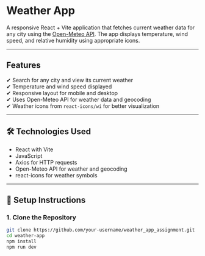 # Weather App

A responsive React + Vite application that fetches current weather data for any city using the [Open-Meteo API](https://open-meteo.com/). The app displays temperature, wind speed, and relative humidity using appropriate icons.

---

## Features

✔ Search for any city and view its current weather  
✔ Temperature and wind speed displayed  
✔ Responsive layout for mobile and desktop  
✔ Uses Open-Meteo API for weather data and geocoding  
✔ Weather icons from `react-icons/wi` for better visualization  

---

## 🛠 Technologies Used

- React with Vite
- JavaScript
- Axios for HTTP requests
- Open-Meteo API for weather and geocoding
- react-icons for weather symbols

---

## 🚀 Setup Instructions

### 1. Clone the Repository

```bash
git clone https://github.com/your-username/weather_app_assignment.git
cd weather-app
npm install
npm run dev
